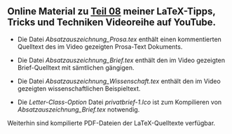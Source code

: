 ## Online Material zu [Teil 08]() meiner LaTeX-Tipps, Tricks und Techniken Videoreihe auf YouTube.

- Die Datei *Absatzauszeichnung_Prosa.tex* enthält einen kommentierten Quelltext
  des im Video gezeigten Prosa-Text Dokuments.

- Die Datei *Absatzauszeichnung_Brief.tex* enthält den im Video gezeigten
  Brief-Quelltext mit sämtlichen gängigen.

- Die Datei *Absatzauszeichnung_Wissenschaft.tex* enthält den im Video
  gezeigten wissenschaftlichen Beispieltext.

- Die *Letter-Class-Option* Datei *privatbrief-1.lco* ist zum Kompilieren
  von *Absatzauszeichnung_Brief.tex* notwendig.

Weiterhin sind kompilierte PDF-Dateien der LaTeX-Quelltexte verfügbar.
